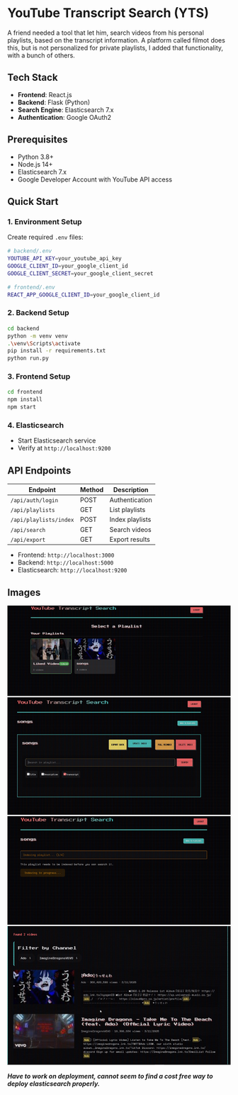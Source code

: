 # YouTube Transcript Search (YTS)

A friend needed a tool that let him, search videos from his personal playlists, based on the transcript information. A platform called filmot does this, but is not personalized for private playlists, I added that functionality, with a bunch of others.


## Tech Stack
- **Frontend**: React.js
- **Backend**: Flask (Python)
- **Search Engine**: Elasticsearch 7.x
- **Authentication**: Google OAuth2

## Prerequisites
- Python 3.8+
- Node.js 14+
- Elasticsearch 7.x
- Google Developer Account with YouTube API access

## Quick Start

### 1. Environment Setup
Create required `.env` files:

```bash
# backend/.env
YOUTUBE_API_KEY=your_youtube_api_key
GOOGLE_CLIENT_ID=your_google_client_id
GOOGLE_CLIENT_SECRET=your_google_client_secret
```

```bash
# frontend/.env
REACT_APP_GOOGLE_CLIENT_ID=your_google_client_id
```

### 2. Backend Setup
```bash
cd backend
python -m venv venv
.\venv\Scripts\activate
pip install -r requirements.txt
python run.py
```

### 3. Frontend Setup
```bash
cd frontend
npm install
npm start
```

### 4. Elasticsearch
- Start Elasticsearch service
- Verify at `http://localhost:9200`



## API Endpoints

| Endpoint | Method | Description |
|----------|--------|-------------|
| `/api/auth/login` | POST | Authentication |
| `/api/playlists` | GET | List playlists |
| `/api/playlists/index` | POST | Index playlists |
| `/api/search` | GET | Search videos |
| `/api/export` | GET | Export results |


- Frontend: `http://localhost:3000`
- Backend: `http://localhost:5000`
- Elasticsearch: `http://localhost:9200`


## Images

![Home page](./assets/home.png)
![Indexing page](./assets/indexing.png)
![Searching page](./assets/process.png)
![Results page](./assets/results.png)


***Have to work on deployment, cannot seem to find a cost free way to deploy elasticsearch properly.***
